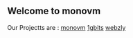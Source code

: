 ## Welcome to monovm
Our Projectts are : 
[monovm](https://monovm.com/)
[1gbits](https://1gbits.com/)
[webzly](https://webzly.com/)




